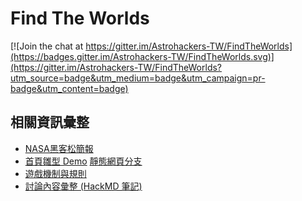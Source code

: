 # Find The Worlds

[![Join the chat at https://gitter.im/Astrohackers-TW/FindTheWorlds](https://badges.gitter.im/Astrohackers-TW/FindTheWorlds.svg)](https://gitter.im/Astrohackers-TW/FindTheWorlds?utm_source=badge&utm_medium=badge&utm_campaign=pr-badge&utm_content=badge)

## 相關資訊彙整 
* [NASA黑客松簡報](https://hackmd.io/p/B1Q9Xef1Z)
* [首頁雛型 Demo](https://astrohackers-tw.github.io/FindTheWorlds) [靜態網頁分支](https://github.com/Astrohackers-TW/FindTheWorlds/tree/gh-pages)
* [遊戲機制與規則](https://github.com/Astrohackers-TW/FindTheWorlds/wiki/%E9%81%8A%E6%88%B2%E5%9F%BA%E6%9C%AC%E8%A6%8F%E5%89%87)
* [討論內容彙整 (HackMD 筆記)](https://hackmd.io/s/S1mxXUKnx)
